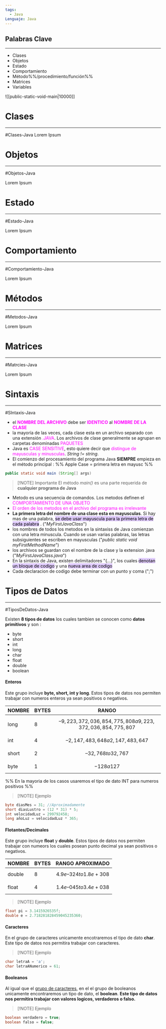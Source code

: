 ```yaml
---
tags:
  - Java
Lenguaje: Java
---
```

## Palabras Clave
---
- Clases
- Objetos
- Estado
- Comportamiento
- Método%%/procedimiento/función%%
- Matrices
- Variables

![[public-static-void-main|10000]]

# Clases
---
#Clases-Java
Lorem Ipsum

# Objetos
---
#Objetos-Java

Lorem Ipsum
# Estado
---
#Estado-Java

Lorem Ipsum
# Comportamiento
---
#Comportamiento-Java

Lorem Ipsum
# Métodos
---
#Metodos-Java

Lorem Ipsum
# Matrices
---
#Matrcies-Java

Lorem Ipsum
# Sintaxis
---
#SIntaxis-Java 

- el **<font color ="magenta">NOMBRE DEL ARCHIVO</font>** debe ser **<font color ="magenta">IDENTICO</font>** al **<font color = "magenta">NOMBRE DE LA CLASE</font>**
- la mayoría de las veces, cada clase esta en un archivo separado con una extensión <font color = "magenta">.JAVA</font>. Los archivos de clase generalmente se agrupan en carpetas denominadas <font color ="magenta">PAQUETES</font>
- Java es <font color ="magenta">CASE SENSITIVE</font>, esto quiere decir que <font color ="magenta">distingue de mayusculas y minusculas</font>. *String != string*.
- El comienzo del procesamiento del programa Java **SIEMPRE** empieza en el método principal : %% Apple Case = primera letra en mayusc %%
 
```java
public static void main (String[] args)
```


> [!NOTE] Importante
> El método *main()* es una parte requerida de **cualquier programa de Java**

- Metodo es una secuencia de comandos. Los metodos definen el <font color ="magenta">COMPORTAMIENTO DE UNA OBJETO</font>
- <font color ="magenta">El orden de los metodos en el archivo del programa es irrelevante</font>
- **La primera letra del nombre de una clase esta en mayusculas**. Si hay mas de una palabra, <mark style="background: #D2B3FFA6;">se debe usar mayuscula para la primera letra de cada palabra</mark> . ("*MyFirstJavaClass*")
- los nombres de todos los metodos en la sintaxiss de Java comienzan con una letra minuscula. Cuando se usan varias palabras, las letras subsiguientes se escriben en mayusculas ("*public static void myFirstMethodName*")
- los archivos se guardan con el nombre de la clase y la extension .java ("*MyFirstJavaClass.java*")
- En la sintaxis de Java, existen delimitadores "{...}", los cuales <mark style="background: #D2B3FFA6;">denotan un bloque de codigo</mark> y una <mark style="background: #D2B3FFA6;">nueva area de codigo</mark>
- Cada declaracion de codigo debe terminar con un punto y coma (";")

# Tipos de Datos
---
#TiposDeDatos-Java

Existen **8 tipos de datos** los cuales tambien se conocen como **datos primitivos** y son :

- byte
- short
- int
- long
- char
- float
- double
- boolean

#### Enteros
Este grupo incluye **byte, short, int y long**. Estos tipos de datos nos permiten trabajar con numeros enteros ya sean positivos o negativos.

| NOMBRE | BYTES | RANGO                                                      |
| ------ | ----- | ---------------------------------------------------------- |
| long   | 8     | $$–9,223,372,036,854,775,808 a 9,223,372,036,854,775,807$$ |
| int    | 4     | $$–2,147,483,648 a 2,147,483,647$$                         |
| short  | 2     | $$–32,768 to 32,767$$                                      |
| byte   | 1     | $$-128 a 127$$                                             |
%% En la mayoria de los casos usaremos el tipo de dato INT para numeros positivos %%

>[!NOTE] Ejemplo
```java
byte diasMes = 31; //Aproximadamente
short diasLustro = (12 * 31) * 5;
int velocidadLuz = 299792458;
long añoLuz = velocidadLuz * 365;
```

#### Flotantes/Decimales
Este grupo incluye **float** y **double**. Estos tipos de datos nos permiten trabajar con numeors los cuales posean punto decimal ya sean positivos o negativos.

| NOMBRE | BYTES | RANGO APROXIMADO         |
| ------ | ----- | ------------------------ |
| double | 8     | $$4.9e–324 to 1.8e+308$$ |
| float  | 4     | $$1.4e–045 to 3.4e+038$$ |

>[!NOTE] Ejemplo
```java
float pi = 3.1415926535f;
double e = 2.718281828459045235360;
```

#### Caracteres
En el grupo de caracteres unicamente encotraremos el tipo de dato **char**. Este tipo de datos nos permitira trabajar con caracteres.

>[!NOTE] Ejemplo
```java
char letraA = 'a';
char letraANumerico = 61;
```

#### Booleanos
Al igual que el [grupo de caracteres](#Caracteres), en el el grupo de booleanos unicamente encontraremos un tipo de dato, el **boolean**. **Este tipo de datos nos permitira trabajar con valores logicos, verdaderos o falso.**

>[!NOTE] Ejemplo
```java
boolean verdadero = true;
boolean falso = false;
```

